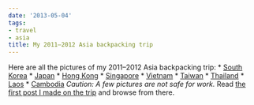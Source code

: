 ```yaml
---
date: '2013-05-04'
tags:
- travel
- asia
title: My 2011–2012 Asia backpacking trip
---
```


Here are all the pictures of my 2011–2012 Asia backpacking trip: * [South Korea](https://www.dropbox.com/gallery/18866064/1/South%20Korea%202011?h=9a5f74) * [Japan](https://www.dropbox.com/gallery/18866064/1/Japan%202011?h=6116ec) * [Hong Kong](https://www.dropbox.com/gallery/18866064/1/Hong%20Kong%202011?h=ed2cbc) * [Singapore](https://www.dropbox.com/gallery/18866064/1/Singapore%202011?h=4eca07) * [Vietnam](https://www.dropbox.com/gallery/18866064/1/Vietnam%202011?h=739f41) * [Taiwan](https://www.dropbox.com/gallery/18866064/1/Taiwan%202011?h=08fa88) * [Thailand](https://www.dropbox.com/gallery/18866064/1/Thailand%202012?h=47e9e9) * [Laos](https://www.dropbox.com/gallery/18866064/1/Laos%202012?h=133d12) * [Cambodia](https://www.dropbox.com/gallery/18866064/1/Cambodia%202012?h=a248de) *Caution: A few pictures are not safe for work.* Read [the first post I made on the trip](http://willfaught.com/post/11220505968/adventures-in-asia) and browse from there.
